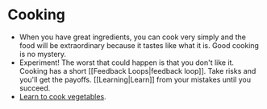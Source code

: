 # Cooking

- When you have great ingredients, you can cook very simply and the food will be extraordinary because it tastes like what it is. Good cooking is no mystery.
- Experiment! The worst that could happen is that you don't like it. Cooking has a short [[Feedback Loops|feedback loop]]. Take risks and you'll get the payoffs. [[Learning|Learn]] from your mistakes until you succeed.
- [Learn to cook vegetables](https://www.youtube.com/watch?v=zKEwA__rOHk).
